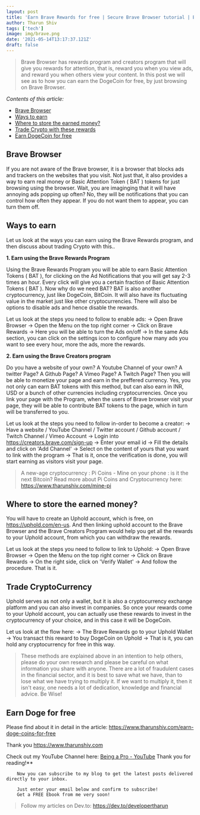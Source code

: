 ```yaml
---
layout: post
title: 'Earn Brave Rewards for free | Secure Brave Browser tutorial | BitCoin | DogeCoin'
author: Tharun Shiv
tags: ['tech']
image: img/brave.png
date: '2021-05-14T13:17:37.121Z'
draft: false
---
```


> Brave Browser has rewards program and creators program that will give you rewards for attention, that is, reward you when you view ads, and reward you when others view your content. In this post we will see as to how you can earn the DogeCoin for free, by just browsing on Brave Browser.

_Contents of this article:_

- [Brave Browser](#one)
- [Ways to earn](#two)
- [Where to store the earned money?](#three)
- [Trade Crypto with these rewards](#four)
- [Earn DogeCoin for free](#five)

<h2 id="one">Brave Browser</h2>

If you are not aware of the Brave browser, it is a browser that blocks ads and trackers on the websites that you visit. Not just that, it also provides a way to earn real money or Basic Attention Token ( BAT ) tokens for just browsing using the browser. Wait, you are imaginging that it will have annoying ads popping up often? No, they will be notifications that you can control how often they appear. If you do not want them to appear, you can turn them off.

<h2 id="two"> Ways to earn </h2>

Let us look at the ways you can earn using the Brave Rewards program, and then discuss about trading Crypto with this..

**1. Earn using the Brave Rewards Program**

Using the Brave Rewards Program you will be able to earn Basic Attention Tokens ( BAT ), for clicking on the Ad Notifications that you will get say 2-3 times an hour. Every click will give you a certain fraction of Basic Attention Tokens ( BAT ). Now why do we need BAT? BAT is also another cryptocurrency, just like DogeCoin, BitCoin. It will also have its fluctuating value in the market just like other cryptocurrencies. There will also be options to disable ads and hence disable the rewards.

Let us look at the steps you need to follow to enable ads:
-> Open Brave Browser
-> Open the Menu on the top right corner
-> Click on Brave Rewards
-> Here you will be able to turn the Ads on/off
-> In the same Ads section, you can click on the settings icon to configure how many ads you want to see every hour, more the ads, more the rewards.

**2. Earn using the Brave Creators program**

Do you have a website of your own? A Youtube Channel of your own? A twitter Page? A Github Page? A Vimeo Page? A Twitch Page? Then you will be able to monetize your page and earn in the preffered currency. Yes, you not only can earn BAT tokens with this method, but can also earn in INR, USD or a bunch of other currencies including cryptocurrencies. Once you link your page with the Program, when the users of Brave browser visit your page, they will be able to contribute BAT tokens to the page, which in turn will be transferred to you.

Let us look at the steps you need to follow in-order to become a creator:
-> Have a website / YouTube Channel / Twitter account / Github account / Twitch Channel / Vimeo Account
-> Login into https://creators.brave.com/sign-up
-> Enter your email id
-> Fill the details and click on 'Add Channel'
-> Select on the content of yours that you want to link with the program
-> That is it, once the verification is done, you will start earning as visitors visit your page.

> A new-age cryptocurrency : Pi Coins - Mine on your phone : is it the next Bitcoin? Read more about Pi Coins and Cryptocurrency here: https://www.tharunshiv.com/mine-pi

<h2 id="three"> Where to store the earned money? </h2>

You will have to create an Uphold account, which is free, on https://uphold.com/en-us. And then linking uphold account to the Brave Browser and the Brave Creators Program would help you get all the rewards to your Uphold account, from which you can withdraw the rewards.

Let us look at the steps you need to follow to link to Uphold:
-> Open Brave Browser
-> Open the Menu on the top right corner
-> Click on Brave Rewards
-> On the right side, click on 'Verify Wallet'
-> And follow the procedure. That is it.

<h2 id="four"> Trade CryptoCurrency </h2>

Uphold serves as not only a wallet, but it is also a cryptocurrency exchange platform and you can also invest in companies. So once your rewards come to your Uphold account, you can actually use these rewards to invest in the cryptocurrency of your choice, and in this case it will be DogeCoin.

Let us look at the flow here:
-> The Brave Rewards go to your Uphold Wallet
-> You transact this reward to buy DogeCoin on Uphold
-> That is it, you can hold any cryptocurrency for free in this way.

> These methods are explained above in an intention to help others, please do your own research and please be careful on what information you share with anyone. There are a lot of fraudulent cases in the financial sector, and it is best to save what we have, than to lose what we have trying to multiply it. If we want to multiply it, then it isn't easy, one needs a lot of dedication, knowledge and financial advice. Be Wise!

<h2 id="five"> Earn Doge for free </h2>

Please find about it in detail in the article: https://www.tharunshiv.com/earn-doge-coins-for-free

Thank you
https://www.tharunshiv.com

Check out my YouTube Channel here: <a href="https://www.youtube.com/c/developerTharun">Being a Pro - YouTube</a> Thank you for reading!\*\*

        Now you can subscribe to my blog to get the latest posts delivered directly to your inbox.

        Just enter your email below and confirm to subscribe!
        Get a FREE Ebook from me very soon!

> Follow my articles on Dev.to: https://dev.to/developertharun
